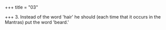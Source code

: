 +++
title = "03"

+++
3. Instead of the word 'hair' he should (each time that it occurs in the Mantras) put the word 'beard.'
